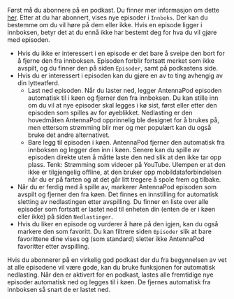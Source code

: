 Først må du abonnere på en podkast. Du finner mer informasjon om dette [her](/documentation/getting-started/subscribe). Etter at du har abonnert, vises nye episoder i `Innboks`. Der kan du bestemme om du vil høre på dem eller ikke. Hvis en episode ligger i innboksen, betyr det at du ennå ikke har bestemt deg for hva du vil gjøre med episoden.

- Hvis du ikke er interessert i en episode er det bare å sveipe den bort for å fjerne den fra innboksen. Episoden forblir fortsatt merket som ikke avspilt, og du finner den på siden `Episoder`, samt på podkastens side.
- Hvis du er interessert i episoden kan du gjøre en av to ting avhengig av din lytteatferd.
   - Last ned episoden. Når du laster ned, legger AntennaPod episoden automatisk til i køen og fjerner den fra innboksen. Du kan stille inn om du vil at nye episoder skal legges i kø sist, først eller etter den episoden som spilles av for øyeblikket. Nedlasting er den hovedmåten AntennaPod opprinnelig ble designet for å brukes på, men ettersom strømming blir mer og mer populært kan du også bruke det andre alternativet.
   - Bare legg til episoden i køen. AntennaPod fjerner den automatisk fra innboksen og legger den inn i køen. Senere kan du spille av episoden direkte uten å måtte laste den ned slik at den ikke tar opp plass. Tenk: Strømming som videoer på YouTube. Ulempen er at den ikke er tilgjengelig offline, at den bruker opp mobildataforbindelsen når du er på farten og at det går litt tregere å spole frem og tilbake.
- Når du er ferdig med å spille av, markerer AntennaPod episoden som avspilt og fjerner den fra køen. Det finnes en innstilling for automatisk sletting av nedlastingen etter avspilling. Du finner en liste over alle episoder som fortsatt er lastet ned til enheten din (enten de er i køen eller ikke) på siden `Nedlastinger`.
- Hvis du liker en episode og vurderer å høre på den igjen, kan du også markere den som favoritt. Du kan filtrere siden `Episoder` slik at bare favorittene dine vises og (som standard) sletter ikke AntennaPod favoritter etter avspilling.

Hvis du abonnerer på en virkelig god podkast der du fra begynnelsen av vet at alle episodene vil være gode, kan du bruke funksjonen for automatisk nedlasting. Når den er aktivert for en podkast, lastes alle fremtidige nye episoder automatisk ned og legges til i køen. De fjernes automatisk fra innboksen så snart de er lastet ned.
